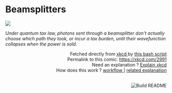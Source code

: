 # <b>Beamsplitters</b>

[![](https://imgs.xkcd.com/comics/beamsplitters.png)](https://xkcd.com/2991)

<i>Under quantum tax law, photons sent through a beamsplitter don&#39;t actually choose which path they took, or incur a tax burden, until their wavefunction collapses when the power is sold.</i>

<div align="right">
  Fetched directly from
  <a href="https://xkcd.com">
    xkcd
  </a>
  by
  <a href="https://github.com/Vanille-N/Vanille-N/blob/master/fetch">
    this bash script
  </a>
</div>
<div align="right">
  Permalink to this comic:
  <a href="https://xkcd.com/2991">
    https://xkcd.com/2991
  </a>
</div>
<div align="right">
  Need an explanation ?
  <a href="https://www.explainxkcd.com/wiki/index.php/2991">
    Explain xkcd
  </a>
</div>
<div align="right">
  How does this work ?
  <a href="https://github.com/Vanille-N/Vanille-N/blob/master/.github/workflows/build.yml">
    workflow
  </a>
  |
  <a href="https://simonwillison.net/2020/Jul/10/self-updating-profile-readme/">
    related explanation
  </a>
</div><br>

<a href="https://github.com/Vanille-N/Vanille-N/actions"><img src="https://github.com/Vanille-N/Vanille-N/workflows/Build%20README/badge.svg" align="right" alt="Build README"></a>
